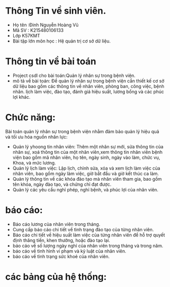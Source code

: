 # Thông Tin về sinh viên.
- Họ tên :Đinh Nguyễn Hoàng Vũ
- Mã SV : K215480106133
- Lớp K57KMT
- Bài tập lớn môn học : Hệ quản trị cơ sở dữ liệu.

# Thông tin về bài toán
- Project csdl cho bài toán:Quản lý nhân sự trong bệnh viện.
- mô tả về bài toán:
Để quản lý nhân sự trong bệnh viện cần thiết kế cơ sở dữ liệu bao gồm các thông tin về nhân viên, phòng ban, công việc, bệnh nhân. lịch làm việc, đào tạo, đánh giá hiệu suất, lương bổng và các phúc lợi khác.
# Chức năng:
Bài toán quản lý nhân sự trong bệnh viện nhằm đảm bảo quản lý hiệu quả và tối ưu hóa nguồn nhân lực:
- Quản lý yhoong tin nhân viên: Thêm một nhân sự mới, sửa thông tin của nhân sự, xoá thông tin của một nhân viên,xem thông tin nhân viên bệnh viện bao gồm mã nhân viên, họ tên, ngày sinh, ngày vào làm, chức vụ, Khoa, và mức lương.
- Quản lý lịch làm việc: Lập lịch, chỉnh sửa, xóa và xem lịch làm việc của nhân viên, bao gồm ngày làm việc, giờ bắt đầu và giờ kết thúc ca làm.
- Quản lý thông tin về các khóa đào tạo mà nhân viên tham gia, bao gồm tên khóa, ngày đào tạo, và chứng chỉ đạt được.
- Quản lý các yêu cầu nghỉ phép, nghỉ bệnh, và phúc lợi của nhân viên.
# báo cáo:
- Báo cáo lương của nhân viên trong tháng.
- Cung cấp báo cáo chi tiết về tình trạng đào tạo của từng nhân viên.
- Báo cáo chi tiết về hiệu suất làm việc của từng nhân viên để hỗ trợ quyết định thăng tiến, khen thưởng, hoặc đào tạo lại.
- báo cáo về số lượng ngày nghỉ của nhân viên trong tháng và trong năm.
- báo cáo về tình hình vi phạm và kỷ luật của nhân viên.
- báo cáo về tình trạng sức khoẻ của nhân viên.
# các bảng của hệ thống: 





















